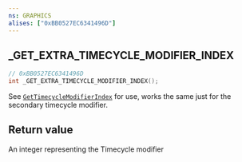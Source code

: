 ```yaml
---
ns: GRAPHICS
alises: ["0xBB0527EC6341496D"]
---
```

## _GET_EXTRA_TIMECYCLE_MODIFIER_INDEX

```c
// 0xBB0527EC6341496D
int _GET_EXTRA_TIMECYCLE_MODIFIER_INDEX();
```

See [`GetTimecycleModifierIndex`](#_0xFDF3D97C674AFB66) for use, works the same just for the secondary timecycle modifier.

## Return value
An integer representing the Timecycle modifier
